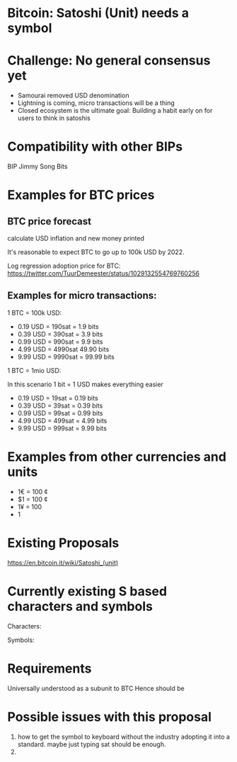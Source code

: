 # Bitcoin: Satoshi (Unit) needs a symbol

# Challenge: No general consensus yet

* Samourai removed USD denomination
* Lightning is coming, micro transactions will be a thing
* Closed ecosystem is the ultimate goal: Building a habit early on for users to think in satoshis

# Compatibility with other BIPs

BIP Jimmy Song Bits

# Examples for BTC prices

## BTC price forecast
calculate USD inflation and new money printed

It's reasonable to expect BTC to go up to 100k USD by 2022.

Log regression adoption price for BTC:
https://twitter.com/TuurDemeester/status/1029132554769760256


## Examples for micro transactions:

1 BTC = 100k USD:

* 0.19 USD = 190sat = 1.9 bits
* 0.39 USD = 390sat = 3.9 bits
* 0.99 USD = 990sat  = 9.9 bits
* 4.99 USD = 4990sat 49.90 bits
* 9.99 USD = 9990sat = 99.99 bits

1 BTC = 1mio USD:

In this scenario 1 bit = 1 USD makes everything easier

* 0.19 USD = 19sat = 0.19 bits
* 0.39 USD = 39sat = 0.39 bits
* 0.99 USD = 99sat  = 0.99 bits
* 4.99 USD = 499sat = 4.99 bits
* 9.99 USD = 999sat = 9.99 bits

# Examples from other currencies and units

* 1€ = 100 ¢
* $1 = 100 ¢
* 1¥ = 100
* 1

# Existing Proposals

https://en.bitcoin.it/wiki/Satoshi_(unit)

# Currently existing S based characters and symbols

Characters:

Symbols:

# Requirements

Universally understood as a subunit to BTC
Hence should be 

# Possible issues with this proposal

1. how to get the symbol to keyboard without the industry adopting it into a standard. maybe just typing sat should be enough.
2. 
